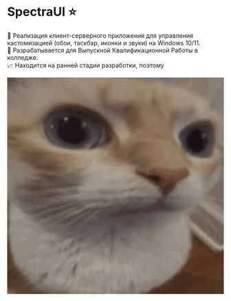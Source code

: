 # SpectraUI :star:
:art: Реализация клиент-серверного приложения для управления кастомизацией (обои, таскбар, иконки и звуки) на Windows 10/11.
<br>
:microscope: Разрабатывается для Выпускной Квалификационной Работы в колледже.
<br>
:chart_with_upwards_trend: Находится на ранней стадии разработки, поэтому
<p align="center">
  <img src="https://github.com/k1rayuuu/SpectraUI/blob/e264f6137a3728fb6dff80a753109e0df2fabad5/%D1%81at.png" alt="SpectraUI" width="600">
</p>
